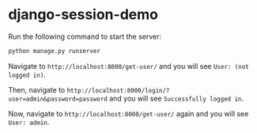 # django-session-demo

Run the following command to start the server:

```bash
python manage.py runserver
```

Navigate to `http://localhost:8000/get-user/` and you will see `User: (not logged in)`.

Then, navigate to `http://localhost:8000/login/?user=admin&password=password` and you will see `Successfully logged in`.

Now, navigate to `http://localhost:8000/get-user/` again and you will see `User: admin`.
